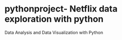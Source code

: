# pythonproject- Netflix data exploration with python
Data Analysis and Data Visualization with Python
